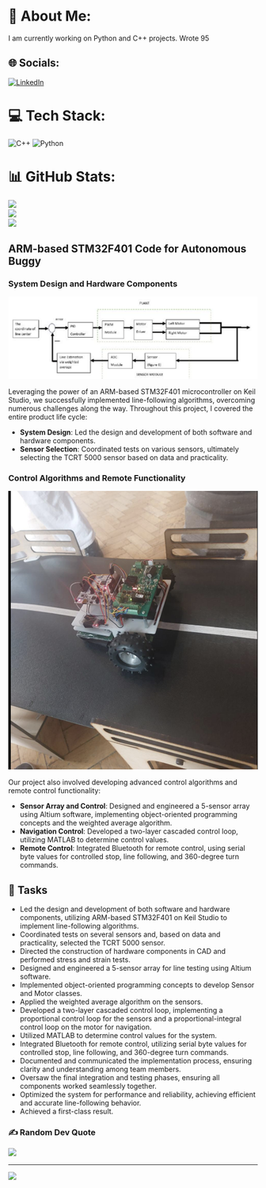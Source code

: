 # 💫 About Me:
I am currently working on Python and C++ projects.
Wrote 95 

## 🌐 Socials:
[![LinkedIn](https://img.shields.io/badge/LinkedIn-%230077B5.svg?logo=linkedin&logoColor=white)](https://www.linkedin.com/in/atiladeoke/)


# 💻 Tech Stack:
![C++](https://img.shields.io/badge/c++-%2300599C.svg?style=for-the-badge&logo=c%2B%2B&logoColor=white)
![Python](https://img.shields.io/badge/python-3670A0?style=for-the-badge&logo=python&logoColor=ffdd54)

# 📊 GitHub Stats:
![](https://github-readme-stats.vercel.app/api?username=atiladeokegab&theme=dark&hide_border=false&include_all_commits=false&count_private=false)<br/>
![](https://github-readme-streak-stats.herokuapp.com/?user=atiladeokegab&theme=dark&hide_border=false)<br/>
![](https://github-readme-stats.vercel.app/api/top-langs/?username=atiladeokegab&theme=dark&hide_border=false&include_all_commits=false&count_private=false&layout=compact)

## ARM-based STM32F401 Code for Autonomous Buggy

### System Design and Hardware Components

![Buggy System Design](Screenshot%202024-10-18%20at%2018.29.11.png)

Leveraging the power of an ARM-based STM32F401 microcontroller on Keil Studio, we successfully implemented line-following algorithms, overcoming numerous challenges along the way. Throughout this project, I covered the entire product life cycle:

- **System Design**: Led the design and development of both software and hardware components.
- **Sensor Selection**: Coordinated tests on various sensors, ultimately selecting the TCRT 5000 sensor based on data and practicality.

### Control Algorithms and Remote Functionality

![Buggy Control System](Screenshot%202024-10-18%20at%2018.29.30.png)

Our project also involved developing advanced control algorithms and remote control functionality:
- **Sensor Array and Control**: Designed and engineered a 5-sensor array using Altium software, implementing object-oriented programming concepts and the weighted average algorithm.
- **Navigation Control**: Developed a two-layer cascaded control loop, utilizing MATLAB to determine control values.
- **Remote Control**: Integrated Bluetooth for remote control, using serial byte values for controlled stop, line following, and 360-degree turn commands.

## 🚀 Tasks
- Led the design and development of both software and hardware components, utilizing ARM-based STM32F401 on Keil Studio to implement line-following algorithms.
- Coordinated tests on several sensors and, based on data and practicality, selected the TCRT 5000 sensor.
- Directed the construction of hardware components in CAD and performed stress and strain tests.
- Designed and engineered a 5-sensor array for line testing using Altium software.
- Implemented object-oriented programming concepts to develop Sensor and Motor classes.
- Applied the weighted average algorithm on the sensors.
- Developed a two-layer cascaded control loop, implementing a proportional control loop for the sensors and a proportional-integral control loop on the motor for navigation.
- Utilized MATLAB to determine control values for the system.
- Integrated Bluetooth for remote control, utilizing serial byte values for controlled stop, line following, and 360-degree turn commands.
- Documented and communicated the implementation process, ensuring clarity and understanding among team members.
- Oversaw the final integration and testing phases, ensuring all components worked seamlessly together.
- Optimized the system for performance and reliability, achieving efficient and accurate line-following behavior.
- Achieved a first-class result.

### ✍️ Random Dev Quote
![](https://quotes-github-readme.vercel.app/api?type=horizontal&theme=radical)

---
[![](https://visitcount.itsvg.in/api?id=atiladeokegab&icon=0&color=0)](https://visitcount.itsvg.in)
